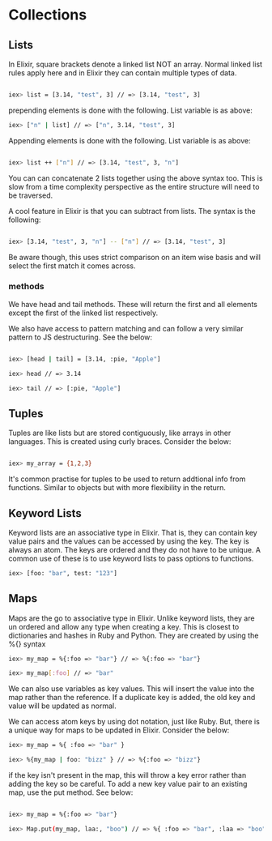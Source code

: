 # Collections

## Lists

In Elixir, square brackets denote a linked list NOT an array. Normal linked list rules apply here and in Elixir they can contain multiple types of data.

```bash

iex> list = [3.14, "test", 3] // => [3.14, "test", 3]

```

prepending elements is done with the following. List variable is as above:

```bash
iex> ["n" | list] // => ["n", 3.14, "test", 3]


```

Appending elements is done with the following. List variable is as above:

```bash

iex> list ++ ["n"] // => [3.14, "test", 3, "n"]

```

You can can concatenate 2 lists together using the above syntax too. This is slow from a time complexity perspective as the entire structure will need to be traversed.

A cool feature in Elixir is that you can subtract from lists. The syntax is the following:

```bash

iex> [3.14, "test", 3, "n"] -- ["n"] // => [3.14, "test", 3]

```

Be aware though, this uses strict comparison on an item wise basis and will select the first match it comes across.

### methods

We have head and tail methods. These will return the first and all elements except the first of the linked list respectively.

We also have access to pattern matching and can follow a very similar pattern to JS destructuring. See the below:

```bash

iex> [head | tail] = [3.14, :pie, "Apple"]

iex> head // => 3.14

iex> tail // => [:pie, "Apple"]

```

## Tuples

Tuples are like lists but are stored contiguously, like arrays in other languages. This is created using curly braces. Consider the below:

```bash

iex> my_array = {1,2,3}

```

It's common practise for tuples to be used to return addtional info from functions. Similar to objects but with more flexibility in the return.


## Keyword Lists

Keyword lists are an associative type in Elixir. That is, they can contain key value pairs and the values can be accessed by using the key. The key is always an atom. The keys are ordered and they do not have to be unique. A common use of these is to use keyword lists to pass options to functions.

```bash
iex> [foo: "bar", test: "123"]

```


## Maps

Maps are the go to associative type in Elixir. Unlike keyword lists, they are un ordered and allow any type when creating a key. This is closest to dictionaries and hashes in Ruby and Python. They are created by using the %{} syntax

```bash
iex> my_map = %{:foo => "bar"} // => %{:foo => "bar"}

iex> my_map[:foo] // => "bar"

```

We can also use variables as key values. This will insert the value into the map rather than the reference. If a duplicate key is added, the old key and value will be updated as normal.

We can access atom keys by using dot notation, just like Ruby. But, there is a unique way for maps to be updated in Elixir. Consider the below:

```bash
iex> my_map = %{ :foo => "bar" }

iex> %{my_map | foo: "bizz" } // => %{:foo => "bizz"}

```

if the key isn't present in the map, this will throw a key error rather than adding the key so be careful. To add a new key value pair to an existing map, use the put method. See below:

```bash

iex> my_map = %{:foo => "bar"}

iex> Map.put(my_map, laa:, "boo") // => %{ :foo => "bar", :laa => "boo" }

```

